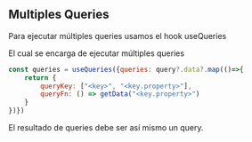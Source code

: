 ## Multiples Queries

Para ejecutar múltiples queries usamos el hook useQueries

El cual se encarga de ejecutar múltiples queries

```javascript
const queries = useQueries({queries: query?.data?.map(()=>{
    return {
        queryKey: ["<key>", "<key.property>"],
        queryFn: () => getData("<key.property>")
    }
})})
```

El resultado de queries debe ser así mismo un query.